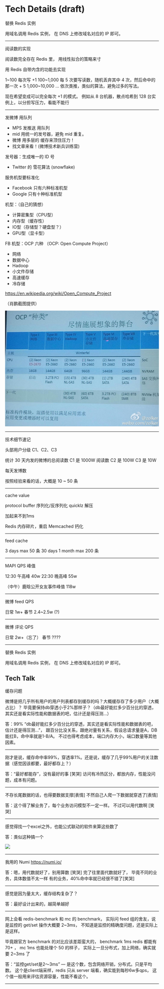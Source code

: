 # Tech Details (draft)

替换 Redis 实例

用域名调用 Redis 实例，
在 DNS 上修改域名对应的 IP 即可。

---

阅读数的实现

阅读数完全存在 Redis 里，
用线性拟合的策略来寸

用 Redis 自带内含的功能去实现

1~100  每次写 +1
100~1,000 每 5 次要写读数，随机丢弃其中 4 次，然后命中的那一次 + 5
1,000~10,000 … 依次类推，类似的算法，避免过多的写法。

现在希望变成可以完全每次 +1 的模式。
例如从 8 台机器，散点哈希到 128 台实例上，以分担写压力，看能不能行

---

发微博 用队列

- MPS 发推送 用队列
- mid 用统一的发号器，避免 mid 重复。
- 微博 用多层的 缓存来顶住压力！
- 找文章来看！(微博技术新兵训练营)

发号器：生成唯一的 ID 号

- Twitter 的 雪花算法 (snowflake)

服务机型要标准化

* Facebook 只有六种标准机型
* Google 只有十种标准机型

机型：（自己的猜想）

* 计算密集型（CPU型）
* 内存型（缓存性）
* IO型（存储型？硬盘型？）
* GPU型（显卡型）

FB 机型：OCP 六种
（OCP: Open Compute Project）

* 网络
* 数据中心
* Hadoop
* 小文件存储
* 高速缓存
* 冷存储

https://en.wikipedia.org/wiki/Open_Compute_Project

（肖鹏截图提供）

![](ocp.png)

---
技术细节速记

头部用户分级 C1、C2、C3

统计 30 天内发的微博的总阅读数
C1 是 1000W 阅读数
C2 是 100W
C3 是 10W

每天发博数

按照经验来看的话，大概是 10 ~ 50 条

---

cache value

protocol buffer 序列化/反序列化
quicklz 解压

加起来不到1ms

Redis 内存碎片，重启
Memcached 钙化

---

feed cache

3 days max 50 条
30 days 1 month max 200 条

---

MAPI QPS 峰值

12:30 午高峰 40w
22:30 晚高峰 55w

（中午）鹿晗公开女友事件峰值 118w

---

微博 feed QPS

日常 1w+
春节 2.4~2.5w (?)

---

微博 评论 QPS

日常 2w+（忘了）
春节 ????

---

替换 Redis 实例

用域名调用 Redis 实例，
在 DNS 上修改域名对应的 IP 即可。

## Tech Talk

缓存问题

微博是把几乎所有用户的用户列表都存到缓存的吗？大概缓存存了多少用户（大概占比）？
毕竟要保持db穿透小于2%那样子？（db最好能扛多少百分比的穿透，其实还是看实际性能和数据表的吧，估计还是得压测…）

答：99%
“db最好能扛多少百分比的穿透，其实还是看实际性能和数据表的吧，估计还是得压测…”，
跟百分比没关系，跟绝对量有关系，假设总请求量是A，DB能扛B，命中率就是1-B/A。
不过也得考虑成本，端口内存大小，端口数量等其他因素。

---

刚才是说，缓存命中率99%，穿透率1%。还是说，缓存了几乎99%用户的关注数据（感觉因该都要，最好都存上？）

答：“最好都能存”，没有最好的事 [笑哭]
访问有冷热区分，都放内存，性能没问题，成本有问题。

---

不存长尾数据的话，也得要数据支撑[表情] 不然自己人爬一下数据就穿透了[表情]

答：这个得了解业务了，每个业务访问模型不一定一样。
不过可以用代数啊 [笑哭]

---

感觉得找一个excel之外，也能公式联动的软件来算这些数了

答：类似这种搞一个

![](computations.png)

---

我用的 Numi https://numi.io/

答：嗯，用代数就好了，别用算数 [笑哭]
完了往里面代数就好了，
毕竟不同的业务，具体数值不太一样
有的业务，40%命中率就已经很不错了[笑哭]

---

感觉是因为量太大，缓存结构复杂了？

答：最好设计出来的，越简单越好

---

网上会看 redis-benchmark 和 mc 的 benchmark，
实际问 feed 组的舍友，说是监控的 get/set 操作大概要 2~3ms，
不知道是监控的精确度问题，还是实际上是这样。

毕竟跟官方 benchmark 的对比应该差距蛮大的，
benchmark 1ms redis 都能有 70+ ，
mc 1ms 也能处理个 50 的样子，
实际上一旦分布式，加上网络，确实就要 2~3ms 了

答：“监控get/set是2～3ms” — 是这个数，包含网络开销，分布式。只是平均数。
这个是client端采样，redis 只从 server 端看，确实能到每秒6w多qps，
这个值一般用来评估资源容量，性能不看这个。

---